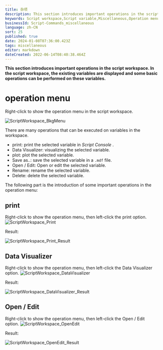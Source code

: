 ```yaml
---
title: 杂项
description: This section introduces important operations in the script workspace. In the script workspace, the existing variables are displayed and some basic operations can be performed on these variables.
keywords: Script workspace,Script variable,Miscellaneous,Operation menu,Visualizer data,Edit variable
businessId: Script-Commands_miscellaneous
language: zh-CN
sort: 25
published: true
date: 2024-01-08T07:36:00.423Z
tags: miscellaneous
editor: markdown
dateCreated: 2022-06-14T08:40:38.464Z
---
```



**This section introduces important operations in the script workspace. In the script workspace, the existing variables are displayed and some basic operations can be performed on these variables.**
 

# operation menu
Right-click to show the operation menu in the script workspace.

![ScriptWorkspace_BkgMenu](https://simworksofficial-files.oss-cn-beijing.aliyuncs.com/mdfile/resources/img/ScriptWorkspace_BkgMenu_250424_5.png)


There are many operations that can be executed on variables in the workspace.

- print: print the selected variable in *Script Console* .
- Data Visualizer: visualizing the selected variable.
- plot: plot the selected variable.
- Save as..: save the selected variable in a `.mdf` file.
- Open / Edit: Open or edit the selected variable.
- Rename: rename the  selected variable.
- Delete: delete the  selected variable.


The following part is  the introduction of some important operations in the operation menu:
## print
Right-click to show the operation menu, then left-click the print option.
![ScriptWorkspace_Print](https://simworksofficial-files.oss-cn-beijing.aliyuncs.com/mdfile/resources/img/ScriptWorkspace_Print_250424_5.png)

Result:

![ScriptWorkspace_Print_Result](https://simworksofficial-files.oss-cn-beijing.aliyuncs.com/mdfile/resources/img/ScriptWorkspace_Print_Result_250424_5.png)

## Data Visualizer
Right-click to show the operation menu, then left-click the Data Visualizer option.
![ScriptWorkspace_DataVisualizer](https://simworksofficial-files.oss-cn-beijing.aliyuncs.com/mdfile/resources/img/ScriptWorkspace_DataVisualizer_250424_5.png)

Result:

![ScriptWorkspace_DataVisualizer_Result](https://simworksofficial-files.oss-cn-beijing.aliyuncs.com/mdfile/resources/img/ScriptWorkspace_DataVisualizer_Result_250424_5.png)



## Open / Edit
Right-click to show the operation menu, then left-click the Open / Edit option.
![ScriptWorkspace_OpenEdit](https://simworksofficial-files.oss-cn-beijing.aliyuncs.com/mdfile/resources/img/ScriptWorkspace_OpenEdit_250424_5.png)

Result:

![ScriptWorkspace_OpenEdit_Result](https://simworksofficial-files.oss-cn-beijing.aliyuncs.com/mdfile/resources/img/ScriptWorkspace_OpenEdit_Result_250424_5.png)




